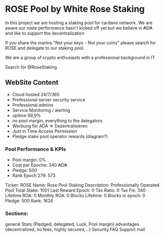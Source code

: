 # ROSE Pool by White Rose Staking

In this project we are hosting a staking pool for cardano network. 
We are aware our node performance hasn't kicked off yet but we believe in ₳D₳ and like to support the decentralization

If you share the mantra "Not your keys - Not your coins" please search for ROSE and delegate to our staking pool.

We are a group of crypto enthusiasts with a professional background in IT

Search for @RoseStaking


## WebSite Content
- Cloud hosted 24/7/365
- Professional server security service
- Professional admins
- Service Monitoring / alerting 
- uptime 99,9%
- no pool margin, everything to the delegators
- Werbung für ADA => Dezentralisieren
- Just in Time Access Permission
- Pledge stake pool operator rewards (diagram?)

### Pool Performance & KPIs
 - Pool margin: 0%
- Cost per Epoche: 340 ₳D₳
- Pledge: 500 
- Rank Epoch 279: 573

Ticker: ROSE
Name: Rose Pool Staking
Description: Professionally Operated Pool
Total Stake: 1001
Last Reward Epoch: 0
Tax Ratio: 0
Tax Fix: 340
Lifetime ROA: 0
Monthly ROA: 0
Blocks Lifetime: 0
Blocks in epoch: 0
Pledge: 500
Rank: 1624

### Sections:
general 
Stats (Pledged, delegated, Luck, Pool margin)
advantages (decentralized, no fees, highly secured,...)
Security
FAQ
Support mail



